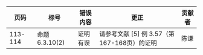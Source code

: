 | 页码 | 标号 | 错误内容 | 更正 | 贡献者 |
| ----- | ---- | ---- | ---- | ---- |
| 113-114 | 命题 6.3.10(2) | 证明有误 | 请参考文献 [5] 例 3.57（第167-168页）的证明 | 陈谦 |
